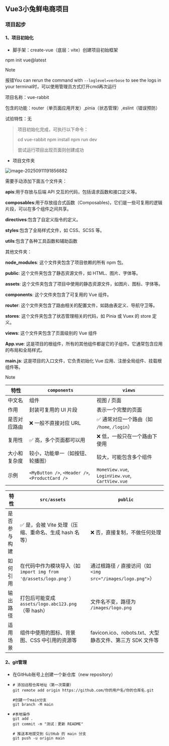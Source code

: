 ## Vue3小兔鲜电商项目

### 项目起步

#### 1、项目初始化

- 脚手架：create-vue（底层：vite）创建项目初始框架

npm init vue@latest

> [!NOTE]
>
> 报错You can rerun the command with `--loglevel=verbose` to see the logs in your terminal时，可以使用管理员方式打开cmd再次运行

项目名称：vue-rabbit

包含的功能：router（单页面应用开发）,pinia（状态管理）,eslint（错误预防）

试验特性：无

> 项目初始化完成，可执行以下命令：
>
>    cd vue-rabbit
>    npm install
>    npm run dev
>
> 尝试运行项目出现页面则创建成功

- 项目文件夹

![image-20250911191856882](C:\Users\王怡倩\AppData\Roaming\Typora\typora-user-images\image-20250911191856882.png)

需要手动添加下面五个文件夹：

**apis**:用于存放与后端 API 交互的代码，包括请求函数和接口定义等。

 **composables**:用于存放组合式函数（Composables)，它们是一些可复用的逻辑片段，可以在多个组件之间共享。   

**directives**:包含了自定义指令的定义。

**styles**:包含了全局样式文件，如 CSS、SCSS 等。

**utils**:包含了各种工具函数和辅助函数

其他文件夹：

**node_modules**: 这个文件夹包含了项目依赖的所有 npm 包。

**public**: 这个文件夹包含了静态资源文件，如 HTML、图片、字体等。

**assets**: 这个文件夹包含了项目中使用的静态资源文件，如图片、图标、字体等。

**components**: 这个文件夹包含了可复用的 Vue 组件。

**router**: 这个文件夹包含了路由相关的配置文件，如路由表定义、导航守卫等。

**stores**: 这个文件夹包含了状态管理相关的代码，如 Pinia 或 Vuex 的 store 定义。

**views**: 这个文件夹包含了页面级别的 Vue 组件

**App.vue**: 这是项目的根组件，所有的其他组件都是它的子组件。它通常包含应用的布局和全局样式。

**main.js**: 这是项目的入口文件，它负责初始化 Vue 应用、注册全局组件、挂载根组件等。

> [!NOTE]
>
> | 特性         | `components`                                    | `views`                                         |
> | ------------ | ----------------------------------------------- | ----------------------------------------------- |
> | 中文名       | 组件                                            | 视图 / 页面                                     |
> | 作用         | 封装可复用的 UI 片段                            | 表示一个完整的页面                              |
> | 是否对应路由 | ❌ 一般不直接对应 URL                            | ✅ 通常对应一个路由（如 `/home`, `/login`）      |
> | 复用性       | ✅ 高，多个页面都可以用                          | ❌ 低，一般只在一个路由下使用                    |
> | 大小和复杂度 | 较小，功能单一（如按钮、轮播图）                | 较大，可能包含多个组件                          |
> | 示例         | `<MyButton />`, `<Header />`, `<ProductCard />` | `HomeView.vue`, `LoginView.vue`, `CartView.vue` |
>
> | 特性         | `src/assets`                                                 | `public`                                                     |
> | ------------ | ------------------------------------------------------------ | ------------------------------------------------------------ |
> | 是否参与构建 | ✅ 是，会被 Vite 处理（压缩、重命名、生成 hash 名等）         | ❌ 否，直接复制，不做任何处理                                 |
> | 如何引用     | 在代码中作为模块导入（如 `import img from '@/assets/logo.png'`） | 通过根路径 `/` 直接访问（如 `<img src="/images/logo.png">`） |
> | 输出路径     | 打包后可能变成 `assets/logo.abc123.png`（带 hash）           | 文件名不变，路径为 `/images/logo.png`                        |
> | 适用场景     | 组件中使用的图标、背景图、CSS 中引用的资源等                 | favicon.ico、robots.txt、大型静态文件、第三方 SDK 文件等     |



#### 2、git管理

- 在GitHub账号上创建一个新仓库（new repository）

- ```
  # 添加远程仓库地址（第一次需要）
  git remote add origin https://github.com/你的用户名/你的仓库名.git
  
  #创建一个main分支
  git branch -M main
  ```

- ```
  #本地操作
  git add .
  git commit -m "测试：更新 README"
  
  # 推送本地提交到 GitHub 的 main 分支
  git push -u origin main
  ```

  


